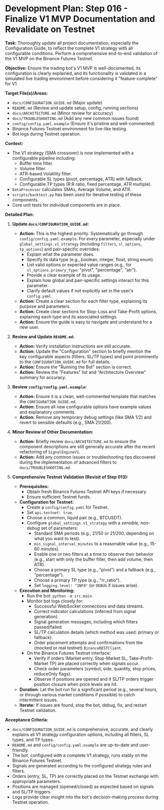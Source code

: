 # Development Plan: Step 016 - Finalize V1 MVP Documentation and Revalidate on Testnet

**Task:** Thoroughly update all project documentation, especially the Configuration Guide, to reflect the complete V1 strategy with all configurable conditions. Perform a comprehensive end-to-end validation of the V1 MVP on the Binance Futures Testnet.

**Objective:** Ensure the trading bot's V1 MVP is well-documented, its configuration is clearly explained, and its functionality is validated in a simulated live trading environment before considering it "feature-complete" for V1.

**Target File(s)/Areas:**
*   `docs/CONFIGURATION_GUIDE.md` (Major update)
*   `README.md` (Review and update setup, config, running sections)
*   `docs/ARCHITECTURE.md` (Minor review for accuracy)
*   `docs/TROUBLESHOOTING.md` (Add any new common issues found)
*   `config/config.yaml.example` (Ensure it's pristine and well-commented)
*   Binance Futures Testnet environment for live-like testing.
*   Bot logs during Testnet operation.

**Context:**
*   The V1 strategy (SMA crossover) is now implemented with a configurable pipeline including:
    *   Buffer time filter.
    *   Volume filter.
    *   ATR-based Volatility filter.
    *   Configurable SL types (pivot, percentage, ATR) with fallback.
    *   Configurable TP types (R:R ratio, fixed percentage, ATR multiple).
*   `DataProcessor` calculates SMAs, Average Volume, and ATR.
*   `scripts/backtest.py` has been used for iterative testing of these components.
*   Core unit tests for individual components are in place.

**Detailed Plan:**

1.  **Update `docs/CONFIGURATION_GUIDE.md`:**
    *   **Action:** This is the highest priority. Systematically go through `config/config.yaml.example`. For *every* parameter, especially under `global_settings.v1_strategy` (including `filters`, `sl_options`, `tp_options`) and pair-specific overrides:
        *   Explain what the parameter does.
        *   Specify its data type (e.g., boolean, integer, float, string enum).
        *   List valid options or expected value ranges (e.g., for `sl_options.primary_type`: "pivot", "percentage", "atr").
        *   Provide a clear example of its usage.
        *   Explain how global and pair-specific settings interact for this parameter.
        *   Clarify default values if not explicitly set in the user's `config.yaml`.
    *   **Action:** Create a clear section for each filter type, explaining its purpose and parameters.
    *   **Action:** Create clear sections for Stop-Loss and Take-Profit options, explaining each type and its associated settings.
    *   **Action:** Ensure the guide is easy to navigate and understand for a new user.

2.  **Review and Update `README.md`:**
    *   **Action:** Verify installation instructions are still accurate.
    *   **Action:** Update the "Configuration" section to briefly mention the key configurable aspects (filters, SL/TP types) and point prominently to the `CONFIGURATION_GUIDE.md` for full details.
    *   **Action:** Ensure the "Running the Bot" section is correct.
    *   **Action:** Review the "Features" list and "Architecture Overview" summary for accuracy.

3.  **Review `config/config.yaml.example`:**
    *   **Action:** Ensure it is a clean, well-commented template that matches the `CONFIGURATION_GUIDE.md`.
    *   **Action:** Ensure all new configurable options have example values and explanatory comments.
    *   **Action:** Remove any temporary debug settings (like SMA 1/2) and revert to sensible defaults (e.g., SMA 21/200).

4.  **Minor Review of Other Documentation:**
    *   **Action:** Briefly review `docs/ARCHITECTURE.md` to ensure the component descriptions are still generally accurate after the recent refactoring of `SignalEngineV1`.
    *   **Action:** Add any common issues or troubleshooting tips discovered during the implementation of advanced filters to `docs/TROUBLESHOOTING.md`.

5.  **Comprehensive Testnet Validation (Revisit of Step 013):**
    *   **Prerequisites:**
        *   Obtain fresh Binance Futures Testnet API keys if necessary.
        *   Ensure sufficient Testnet funds.
    *   **Configuration for Testnet:**
        *   Create a `config/config.yaml` for Testnet.
        *   Set `api.testnet: true`.
        *   Choose a common, liquid pair (e.g., BTCUSDT).
        *   Configure `global_settings.v1_strategy` with a *sensible, non-debug* set of parameters:
            *   Standard SMA periods (e.g., 21/50 or 21/200, depending on what you want to test).
            *   `min_signal_interval_minutes` to a reasonable value (e.g., 15-60 minutes).
            *   Enable one or two filters at a time to observe their behavior (e.g., start with only the buffer filter, then add volume, then ATR).
            *   Choose a primary SL type (e.g., "pivot") and a fallback (e.g., "percentage").
            *   Choose a primary TP type (e.g., "rr_ratio").
            *   Set `logging.level: "INFO"` (or `DEBUG` if issues arise).
    *   **Execution and Monitoring:**
        *   Run the bot: `python -m src.main`.
        *   Monitor bot logs closely for:
            *   Successful WebSocket connections and data streams.
            *   Correct indicator calculations (inferred from signal generation).
            *   Signal generation messages, including which filters passed/failed.
            *   SL/TP calculation details (which method was used: primary or fallback).
            *   Order placement attempts and confirmations from the (mocked or real testnet) `BinanceRESTClient`.
        *   On the Binance Futures Testnet interface:
            *   Verify if orders (Market entry, Stop-Market SL, Take-Profit-Market TP) are placed correctly when signals occur.
            *   Check order parameters (symbol, side, quantity, stop prices, reduceOnly flags).
            *   Observe if positions are opened and if SL/TP orders trigger position closure when price levels are hit.
    *   **Duration:** Let the bot run for a significant period (e.g., several hours, or through various market conditions if possible) to catch intermittent issues.
    *   **Iterate:** If issues are found, stop the bot, debug, fix, and restart Testnet validation.

**Acceptance Criteria:**
*   `docs/CONFIGURATION_GUIDE.md` is comprehensive, accurate, and clearly explains all V1 strategy configuration options, including all filters, SL types, and TP types.
*   `README.md` and `config/config.yaml.example` are up-to-date and user-friendly.
*   The bot, configured with a complete V1 strategy, runs stably on the Binance Futures Testnet.
*   Signals are generated according to the configured strategy rules and filters.
*   Orders (entry, SL, TP) are correctly placed on the Testnet exchange with appropriate parameters.
*   Positions are managed (opened/closed) as expected based on signals and SL/TP triggers.
*   Logs provide clear insight into the bot's decision-making process during Testnet operation.